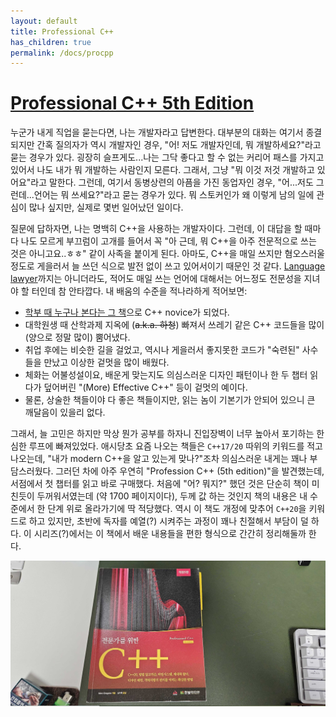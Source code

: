 ```yaml
---
layout: default
title: Professional C++
has_children: true
permalink: /docs/procpp
---
```


# [Professional C++ 5th Edition](https://www.yes24.com/Product/Goods/117986059)

누군가 내게 직업을 묻는다면, 나는 개발자라고 답변한다.
대부분의 대화는 여기서 종결되지만 간혹 질의자가 역시 개발자인 경우, "어! 저도 개발자인데, 뭐 개발하세요?"라고 묻는 경우가 있다.
굉장히 슬프게도...나는 그닥 좋다고 할 수 없는 커리어 패스를 가지고 있어서 나도 내가 뭐 개발하는 사람인지 모른다.
그래서, 그냥 "뭐 이것 저것 개발하고 있어요"라고 말한다.
그런데, 여기서 동병상련의 아픔을 가진 동업자인 경우, "어...저도 그런데...언어는 뭐 쓰세요?"라고 묻는 경우가 있다.
뭐 스토커인가 왜 이렇게 남의 일에 관심이 많나 싶지만, 실제로 몇번 일어났던 일이다.

질문에 답하자면, 나는 명백히 C++을 사용하는 개발자이다.
그런데, 이 대답을 할 때마다 나도 모르게 부끄럼이 고개를 들어서 꼭 "아 근데, 뭐 C++을 아주 전문적으로 쓰는 것은 아니고요..ㅎㅎ" 같이 사족을 붙이게 된다.
아마도, C++을 매일 쓰지만 혐오스러울 정도로 게을러서 늘 쓰던 식으로 발전 없이 쓰고 있어서이기 때문인 것 같다.
[Language lawyer](http://www.catb.org/jargon/html/L/language-lawyer.html)까지는 아니더라도, 적어도 매일 쓰는 언어에 대해서는 어느정도 전문성을 지녀야 할 터인데 참 안타깝다.
내 배움의 수준을 적나라하게 적어보면:
- [학부 때 누구나 본다는 그 책](https://www.yes24.com/Product/Goods/3816661)으로 C++ novice가 되었다.
- 대학원생 때 산학과제 지옥에 (~~a.k.a. 하청~~) 빠져서 쓰레기 같은 C++ 코드들을 많이 (양으로 정말 많이) 뿜어냈다.
- 취업 후에는 비슷한 길을 걸었고, 역시나 게을러서 좋지못한 코드가 "숙련된" 사수들을 만났고 이상한 겉멋을 많이 배웠다.
- 체화는 어불성설이요, 배운게 맞는지도 의심스러운 디자인 패턴이나 한 두 챕터 읽다가 덮어버린 "(More) Effective C++" 등이 겉멋의 예이다.
- 물론, 상술한 책들이야 다 좋은 책들이지만, 읽는 놈이 기본기가 안되어 있으니 큰 깨달음이 있을리 없다.

그래서, 늘 고민은 하지만 막상 뭔가 공부를 하자니 진입장벽이 너무 높아서 포기하는 한심한 루프에 빠져있었다.
애시당초 요즘 나오는 책들은 `C++17/20` 따위의 키워드를 적고 나오는데, "내가 modern C++을 알고 있는게 맞나?"조차 의심스러운 내게는 꽤나 부담스러웠다.
그러던 차에 아주 우연히 "Profession C++ (5th edition)"을 발견했는데, 서점에서 첫 챕터를 읽고 바로 구매했다.
처음에 "어? 뭐지?" 했던 것은 단순히 책이 미친듯이 두꺼워서였는데 (약 1700 페이지이다), 두께 값 하는 것인지 책의 내용은 내 수준에서 한 단계 위로 올라가기에 딱 적당했다.
역시 이 책도 개정에 맞추어 `C++20`을 키워드로 하고 있지만, 초반에 독자를 예열(?) 시켜주는 과정이 꽤나 친절해서 부담이 덜 하다.
이 시리즈(?)에서는 이 책에서 배운 내용들을 편한 형식으로 간간히 정리해둘까 한다.

![](/docs/procpp/book-cover-procpp.jpg)
